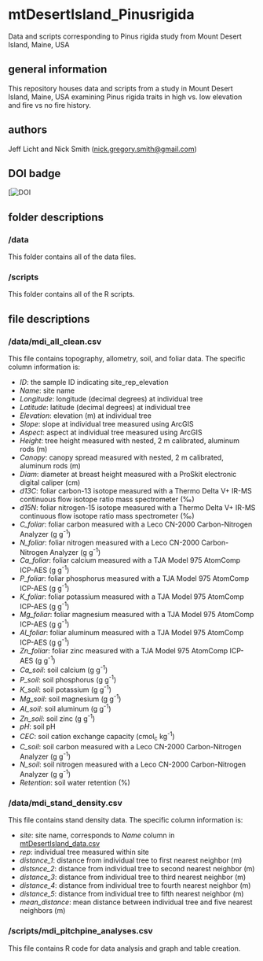 # mtDesertIsland_Pinusrigida
Data and scripts corresponding to Pinus rigida study from Mount Desert Island, Maine, USA

## general information
This repository houses data and scripts from a study in Mount Desert Island, Maine, USA examining Pinus rigida traits in high vs. low elevation and fire vs no fire history. 

## authors
Jeff Licht and Nick Smith (nick.gregory.smith@gmail.com)

## DOI badge
[![DOI]()

## folder descriptions
### /data
This folder contains all of the data files.

### /scripts
This folder contains all of the R scripts.

## file descriptions
### /data/mdi_all_clean.csv
This file contains topography, allometry, soil, and foliar data. The specific column information is:
- *ID*: the sample ID indicating site_rep_elevation
- *Name*: site name
- *Longitude*: longitude (decimal degrees) at individual tree
- *Latitude*: latitude (decimal degrees) at individual tree
- *Elevation*: elevation (m) at individual tree
- *Slope*: slope at individual tree measured using ArcGIS 
- *Aspect*: aspect at individual tree measured using ArcGIS
- *Height*: tree height measured with nested, 2 m calibrated, aluminum rods (m)
- *Canopy*: canopy spread measured with nested, 2 m calibrated, aluminum rods (m)
- *Diam*: diameter at breast height measured with a ProSkit electronic digital caliper (cm)
- *d13C*: foliar carbon-13 isotope measured with a Thermo Delta V+ IR-MS continuous flow isotope ratio mass spectrometer (‰)
- *d15N*: foliar nitrogen-15 isotope measured with a Thermo Delta V+ IR-MS continuous flow isotope ratio mass spectrometer (‰)
- *C_foliar*: foliar carbon measured with a Leco CN-2000 Carbon-Nitrogen Analyzer (g g<sup>-1</sup>)
- *N_foliar*: foliar nitrogen measured with a Leco CN-2000 Carbon-Nitrogen Analyzer (g g<sup>-1</sup>)
- *Ca_foliar*: foliar calcium measured with a TJA Model 975 AtomComp ICP-AES (g g<sup>-1</sup>)
- *P_foliar*: foliar phosphorus measured with a TJA Model 975 AtomComp ICP-AES (g g<sup>-1</sup>)
- *K_foliar*: foliar potassium measured with a TJA Model 975 AtomComp ICP-AES (g g<sup>-1</sup>)
- *Mg_foliar*: foliar magnesium measured with a TJA Model 975 AtomComp ICP-AES (g g<sup>-1</sup>)
- *Al_foliar*: foliar aluminum measured with a TJA Model 975 AtomComp ICP-AES (g g<sup>-1</sup>)
- *Zn_foliar*: foliar zinc measured with a TJA Model 975 AtomComp ICP-AES (g g<sup>-1</sup>)
- *Ca_soil*: soil calcium (g g<sup>-1</sup>)
- *P_soil*: soil phosphorus (g g<sup>-1</sup>)
- *K_soil*: soil potassium (g g<sup>-1</sup>)
- *Mg_soil*: soil magnesium (g g<sup>-1</sup>)
- *Al_soil*: soil aluminum (g g<sup>-1</sup>)
- *Zn_soil*: soil zinc (g g<sup>-1</sup>)
- *pH*: soil pH
- *CEC*: soil cation exchange capacity (cmol<sub>c</sub> kg<sup>-1</sup>)
- *C_soil*: soil carbon measured with a Leco CN-2000 Carbon-Nitrogen Analyzer (g g<sup>-1</sup>)
- *N_soil*: soil nitrogen measured with a Leco CN-2000 Carbon-Nitrogen Analyzer (g g<sup>-1</sup>)
- *Retention*: soil water retention (%)

### /data/mdi_stand_density.csv
This file contains stand density data. The specific column information is:
- *site*: site name, corresponds to *Name* column in [mtDesertIsland_data.csv](https://github.com/SmithEcophysLab/mtDesertIsland_Pinusrigida/blob/main/data/mtDesertIsland_data.csv)
- *rep*: individual tree measured within site
- *distance_1*: distance from individual tree to first nearest neighbor (m)
- *distsnce_2*: distance from individual tree to second nearest neighbor (m)
- *distance_3*: distance from individual tree to third nearest neighbor (m)
- *distance_4*: distance from individual tree to fourth nearest neighbor (m)
- *distance_5*: distance from individual tree to fifth nearest neighbor (m)
- *mean_distance*: mean distance between individual tree and five nearest neighbors (m)

### /scripts/mdi_pitchpine_analyses.csv
This file contains R code for data analysis and graph and table creation.
